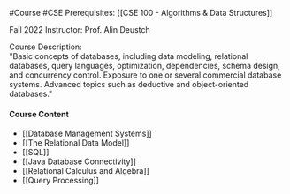 #Course #CSE 
Prerequisites: [[CSE 100 - Algorithms & Data Structures]]

Fall 2022
Instructor: Prof. Alin Deustch

Course Description:  
"Basic concepts of databases, including data modeling, relational databases, query languages, optimization, dependencies, schema design, and concurrency control. Exposure to one or several commercial database systems. Advanced topics such as deductive and object-oriented databases."

#### Course Content
- [[Database Management Systems]]
- [[The Relational Data Model]]
- [[SQL]] <!-- incomplete -->
- [[Java Database Connectivity]]
- [[Relational Calculus and Algebra]]
- [[Query Processing]]